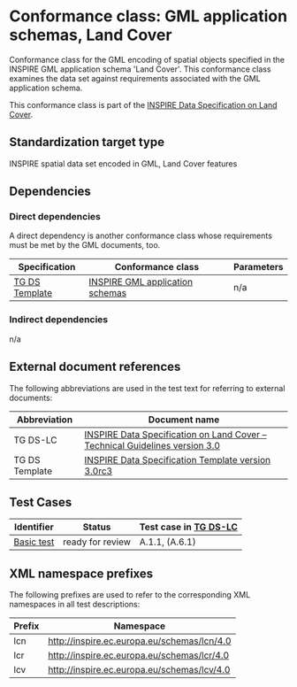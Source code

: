 # Conformance class: GML application schemas, Land Cover

Conformance class for the GML encoding of spatial objects specified in the INSPIRE GML application schema 'Land Cover'. This conformance class examines the data set against requirements associated with the GML application schema.

This conformance class is part of the [INSPIRE Data Specification on Land Cover](../README.md).

## Standardization target type

INSPIRE spatial data set encoded in GML, Land Cover features

## Dependencies

### Direct dependencies

A direct dependency is another conformance class whose requirements must be met by the GML documents, too.

| Specification | Conformance class | Parameters | 
| ------------- | ----------------- | ---------- |
| [TG DS Template](#ref_TG_DS_tmpl) | [INSPIRE GML application schemas](http://inspire.ec.europa.eu/id/ats/data/3.0rc3/schemas) | n/a |

### Indirect dependencies

n/a
 
## External document references

The following abbreviations are used in the test text for referring to external documents:

Abbreviation                     | Document name
-------------------------------- | --------------------------------------------------
TG DS-LC <a name="ref_TG_DS_LC"></a>   | [INSPIRE Data Specification on Land Cover – Technical Guidelines version 3.0](https://inspire.ec.europa.eu/documents/Data_Specifications/INSPIRE_DataSpecification_LC_v3.0.pdf)
TG DS Template <a name="ref_TG_DS_tmpl"></a>   | [INSPIRE Data Specification Template version 3.0rc3](http://inspire.jrc.ec.europa.eu/documents/Data_Specifications/INSPIRE_DataSpecification_Template_v3.0rc3.pdf)

## Test Cases

| Identifier                                                        | Status   | Test case in [TG DS-LC](#ref_TG_DS_LC)  |
| ----------------------------------------------------------------- | -------- | ------------ |
| [Basic test](./basic.md)  | ready for review  | A.1.1, (A.6.1)  |

## XML namespace prefixes <a name="namespaces"></a>

The following prefixes are used to refer to the corresponding XML namespaces in all test descriptions:

Prefix         | Namespace
-------------- | -------------------------------------------------
lcn    	       | http://inspire.ec.europa.eu/schemas/lcn/4.0
lcr		 	   | http://inspire.ec.europa.eu/schemas/lcr/4.0
lcv		 	   | http://inspire.ec.europa.eu/schemas/lcv/4.0
